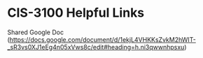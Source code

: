 # CIS-3100 Helpful Links
Shared Google Doc
(https://docs.google.com/document/d/1ekjL4VHKKsZvkM2hWIT-_sR3vs0XJ1eEg4n05xVws8c/edit#heading=h.ni3qwwnhpsxu)
